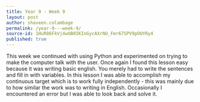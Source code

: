 ```yaml
---
title: Year 9 - Week 9
layout: post
author: shaveen.colambage
permalink: /year-9---week-9/
source-id: 1HuR86FkVj4wUB0IKInGycAXrNU_Fmr67SPV9pOUYRy4
published: true
---
```

This week we continued with using Python and experimented on trying to make the computer talk with the user. Once again I found this lesson easy because it was writing basic english. You merely had to write the sentences and fill in with variables. In this lesson I was able to accomplish my continuous target which is to work fully independently - this was mainly due to how similar the work was to writing in English. Occasionally I encountered an error but I was able to look back and solve it.

